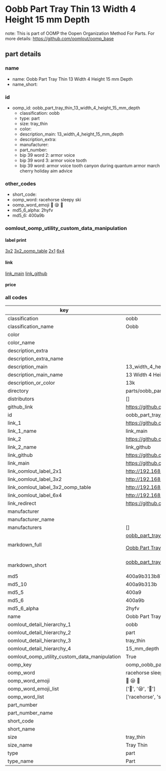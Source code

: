 # Oobb Part Tray Thin 13 Width 4 Height 15 mm Depth  

note: This is part of OOMP the Oopen Organization Method For Parts. For more details: https://github.com/oomlout/oomp_base

##  part details
  







### name
* name: Oobb Part Tray Thin 13 Width 4 Height 15 mm Depth
* name_short: 
### id
* oomp_id: oobb_part_tray_thin_13_width_4_height_15_mm_depth
  * classification: oobb
  * type: part
  * size: tray_thin
  * color: 
  * description_main: 13_width_4_height_15_mm_depth
  * description_extra: 
  * manufacturer: 
  * part_number: 
  * bip 39 word 2: armor voice
  * bip 39 word 3: armor voice tooth
  * bip 39 word: armor voice tooth canyon during quantum armor march cherry holiday aim advice

### other_codes
* short_code: 
* oomp_word: racehorse sleepy ski
* oomp_word_emoji :racehorse: :sleepy: :ski:
* md5_6_alpha: 2hyfv
* md5_6: 400a9b






### oomlout_oomp_utility_custom_data_manipulation
#### label print
[3x2](http://192.168.1.245:1112/?label=oomp%202hyfv)
[3x2_oomp_table](http://192.168.1.108:1112/?label=oomp%202hyfv)
[2x1](http://192.168.1.242:1112/?label=oomp%202hyfv)
[6x4](http://192.168.1.55:1112/?label=oomp%202hyfv)    

#### link

[link_main](https://github.com/oomlout/oomlout_oomp_version_1_messy/tree/main/parts/oobb_part_tray_thin_13_width_4_height_15_mm_depth) [link_github](https://github.com/oomlout/oomlout_oomp_version_1_messy/tree/main/parts/oobb_part_tray_thin_13_width_4_height_15_mm_depth)                             

#### price







### all codes 
| key | value |  
| --- | --- |  
| classification | oobb |  
| classification_name | Oobb |  
| color |  |  
| color_name |  |  
| description_extra |  |  
| description_extra_name |  |  
| description_main | 13_width_4_height_15_mm_depth |  
| description_main_name | 13 Width 4 Height 15 mm Depth |  
| description_or_color | 13k |  
| directory | parts/oobb_part_tray_thin_13_width_4_height_15_mm_depth |  
| distributors | [] |  
| github_link | https://github.com/oomlout/oomlout_oomp_part_src/tree/main/parts/oobb_part_tray_thin_13_width_4_height_15_mm_depth |  
| id | oobb_part_tray_thin_13_width_4_height_15_mm_depth |  
| link_1 | https://github.com/oomlout/oomlout_oomp_version_1_messy/tree/main/parts/oobb_part_tray_thin_13_width_4_height_15_mm_depth |  
| link_1_name | link_main |  
| link_2 | https://github.com/oomlout/oomlout_oomp_version_1_messy/tree/main/parts/oobb_part_tray_thin_13_width_4_height_15_mm_depth |  
| link_2_name | link_github |  
| link_github | https://github.com/oomlout/oomlout_oomp_version_1_messy/tree/main/parts/oobb_part_tray_thin_13_width_4_height_15_mm_depth |  
| link_main | https://github.com/oomlout/oomlout_oomp_version_1_messy/tree/main/parts/oobb_part_tray_thin_13_width_4_height_15_mm_depth |  
| link_oomlout_label_2x1 | http://192.168.1.242:1112/?label=oomp%202hyfv |  
| link_oomlout_label_3x2 | http://192.168.1.245:1112/?label=oomp%202hyfv |  
| link_oomlout_label_3x2_oomp_table | http://192.168.1.108:1112/?label=oomp%202hyfv |  
| link_oomlout_label_6x4 | http://192.168.1.55:1112/?label=oomp%202hyfv |  
| link_redirect | https://github.com/oomlout/oomlout_oomp_version_1_messy/tree/main/parts/oobb_part_tray_thin_13_width_4_height_15_mm_depth |  
| manufacturer |  |  
| manufacturer_name |  |  
| manufacturers | [] |  
| markdown_full | [oobb_part_tray_thin_13_width_4_height_15_mm_depth](none)<br>[](none)<br>[Oobb Part Tray Thin 13 Width 4 Height 15 Mm Depth](none)<br><br> |  
| markdown_short | [oobb_part_tray_thin_13_width_4_height_15_mm_depth](none)<br><br> |  
| md5 | 400a9b313b87c17ebd22121dc9bd585f |  
| md5_10 | 400a9b313b |  
| md5_5 | 400a9 |  
| md5_6 | 400a9b |  
| md5_6_alpha | 2hyfv |  
| name | Oobb Part Tray Thin 13 Width 4 Height 15 mm Depth |  
| oomlout_detail_hierarchy_1 | oobb |  
| oomlout_detail_hierarchy_2 | part |  
| oomlout_detail_hierarchy_3 | tray_thin |  
| oomlout_detail_hierarchy_4 | 15_mm_depth |  
| oomlout_oomp_utility_custom_data_manipulation | True |  
| oomp_key | oomp_oobb_part_tray_thin_13_width_4_height_15_mm_depth |  
| oomp_word | racehorse sleepy ski |  
| oomp_word_emoji | :racehorse: :sleepy: :ski: |  
| oomp_word_emoji_list | [':racehorse:', ':sleepy:', ':ski:'] |  
| oomp_word_list | ['racehorse', 'sleepy', 'ski'] |  
| part_number |  |  
| part_number_name |  |  
| short_code |  |  
| short_name |  |  
| size | tray_thin |  
| size_name | Tray Thin |  
| type | part |  
| type_name | Part |  
